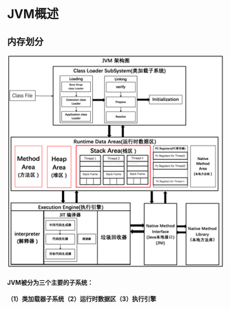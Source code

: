 # JVM概述

## 内存划分

![JVM&#x67B6;&#x6784;&#x56FE;](../.gitbook/assets/20170610165140237.png)

#### JVM被分为三个主要的子系统：

**（1）类加载器子系统（2）运行时数据区（3）执行引擎**

